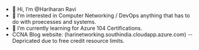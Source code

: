 - 👋 Hi, I’m @Hariharan Ravi
- 👀 I’m interested in Computer Networking / DevOps anything that has to do with proecesses and systems.
- 🌱 I’m currently learning for Azure 104 Certifications.
-  CCNA Blog website: (harinetworking.southindia.cloudapp.azure.com) -- Depricated due to free credit resource limits.


<!---
HariRavi7/HariRavi7 is a ✨ special ✨ repository because its `README.md` (this file) appears on your GitHub profile.
You can click the Preview link to take a look at your changes.
--->
